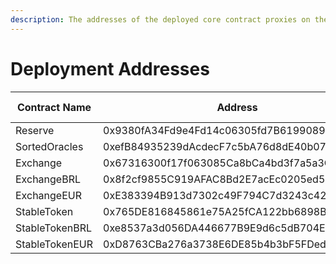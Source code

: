 ```yaml
---
description: The addresses of the deployed core contract proxies on the Celo blockchain.
---
```


# Deployment Addresses

| Contract Name  | Address                                    | Explorer Link                                                                                                |
| -------------- | ------------------------------------------ | ------------------------------------------------------------------------------------------------------------ |
| Reserve        | 0x9380fA34Fd9e4Fd14c06305fd7B6199089eD4eb9 | [View ->](https://explorer.celo.org/mainnet/address/0x9380fA34Fd9e4Fd14c06305fd7B6199089eD4eb9/transactions) |
| SortedOracles  | 0xefB84935239dAcdecF7c5bA76d8dE40b077B7b33 | [View ->](https://explorer.celo.org/mainnet/address/0xefB84935239dAcdecF7c5bA76d8dE40b077B7b33/transactions) |
| Exchange       | 0x67316300f17f063085Ca8bCa4bd3f7a5a3C66275 | [View ->](https://explorer.celo.org/mainnet/address/0x67316300f17f063085Ca8bCa4bd3f7a5a3C66275/transactions) |
| ExchangeBRL    | 0x8f2cf9855C919AFAC8Bd2E7acEc0205ed568a4EA | [View ->](https://explorer.celo.org/mainnet/address/0x8f2cf9855C919AFAC8Bd2E7acEc0205ed568a4EA/transactions) |
| ExchangeEUR    | 0xE383394B913d7302c49F794C7d3243c429d53D1d | [View ->](https://explorer.celo.org/mainnet/address/0xE383394B913d7302c49F794C7d3243c429d53D1d/transactions) |
| StableToken    | 0x765DE816845861e75A25fCA122bb6898B8B1282a | [View ->](https://explorer.celo.org/mainnet/address/0x765DE816845861e75A25fCA122bb6898B8B1282a/transactions) |
| StableTokenBRL | 0xe8537a3d056DA446677B9E9d6c5dB704EaAb4787 | [View ->](https://explorer.celo.org/mainnet/address/0xe8537a3d056DA446677B9E9d6c5dB704EaAb4787/transactions) |
| StableTokenEUR | 0xD8763CBa276a3738E6DE85b4b3bF5FDed6D6cA73 | [View ->](https://explorer.celo.org/mainnet/address/0xD8763CBa276a3738E6DE85b4b3bF5FDed6D6cA73/transactions) |
